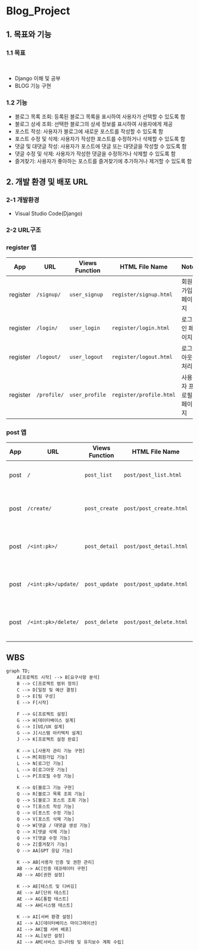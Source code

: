 # Blog_Project

## 1. 목표와 기능

### 1.1 목표
<br />

* Django 이해 및 공부
* BLOG 기능 구현

### 1.2 기능
* 블로그 목록 조회: 등록된 블로그 목록을 표시하여 사용자가 선택할 수 있도록 함
* 블로그 상세 조회: 선택한 블로그의 상세 정보를 표시하여 사용자에게 제공
* 포스트 작성: 사용자가 블로그에 새로운 포스트를 작성할 수 있도록 함
* 포스트 수정 및 삭제: 사용자가 작성한 포스트를 수정하거나 삭제할 수 있도록 함
* 댓글 및 대댓글 작성: 사용자가 포스트에 댓글 또는 대댓글을 작성할 수 있도록 함
* 댓글 수정 및 삭제: 사용자가 작성한 댓글을 수정하거나 삭제할 수 있도록 함
* 즐겨찾기: 사용자가 좋아하는 포스트를 즐겨찾기에 추가하거나 제거할 수 있도록 함



## 2. 개발 환경 및 배포 URL
### 2-1 개발환경
- Visual Studio Code(Django)

### 2-2 URL구조

### register 앱

| App       | URL                | Views Function | HTML File Name           | Note              |
|-----------|--------------------|----------------|--------------------------|-------------------|
| register  | `/signup/`         | `user_signup`  | `register/signup.html`   | 회원가입 페이지    |
| register  | `/login/`          | `user_login`   | `register/login.html`    | 로그인 페이지      |
| register  | `/logout/`         | `user_logout`  | `register/logout.html`   | 로그아웃 처리      |
| register  | `/profile/`        | `user_profile` | `register/profile.html`  | 사용자 프로필 페이지 |

### post 앱

| App       | URL             | Views Function | HTML File Name        | Note                 |
|-----------|-----------------|----------------|-----------------------|----------------------|
| post      | `/`             | `post_list`    | `post/post_list.html` | 메인 페이지           |
| post      | `/create/`      | `post_create`  | `post/post_create.html`| 게시글 생성 페이지   |
| post      | `/<int:pk>/`    | `post_detail`  | `post/post_detail.html`| 게시글 상세 페이지   |
| post      | `/<int:pk>/update/` | `post_update`| `post/post_update.html`| 게시글 수정 페이지   |
| post      | `/<int:pk>/delete/` | `post_delete`| `post/post_delete.html`| 게시글 삭제 페이지   |

## WBS

```mermaid
graph TD;
    A[프로젝트 시작] --> B[요구사항 분석]
    B --> C[프로젝트 범위 정의]
    C --> D[일정 및 예산 결정]
    D --> E[팀 구성]
    E --> F[시작] 
    
    F --> G[프로젝트 설정]
    G --> H[데이터베이스 설계]
    G --> I[UI/UX 설계]
    G --> J[시스템 아키텍처 설계]
    J --> K[프로젝트 설정 완료]
    
    K --> L[사용자 관리 기능 구현]
    L --> M[회원가입 기능]
    L --> N[로그인 기능]
    L --> O[로그아웃 기능]
    L --> P[프로필 수정 기능]
    
    K --> Q[블로그 기능 구현]
    Q --> R[블로그 목록 조회 기능]
    Q --> S[블로그 포스트 조회 기능]
    Q --> T[포스트 작성 기능]
    Q --> U[포스트 수정 기능]
    Q --> V[포스트 삭제 기능]
    Q --> W[댓글 / 대댓글 생성 기능]
    Q --> X[댓글 삭제 기능]
    Q --> Y[댓글 수정 기능]
    Q --> Z[즐겨찾기 기능]
    Q --> AA[GPT 응답 기능]
    
    K --> AB[사용자 인증 및 권한 관리]
    AB --> AC[인증 데코레이터 구현]
    AB --> AD[권한 설정]
    
    K --> AE[테스트 및 디버깅]
    AE --> AF[단위 테스트]
    AE --> AG[통합 테스트]
    AE --> AH[시스템 테스트]
    
    K --> AI[서버 환경 설정]
    AI --> AJ[데이터베이스 마이그레이션]
    AI --> AK[웹 서버 배포]
    AI --> AL[보안 설정]
    AI --> AM[서비스 모니터링 및 유지보수 계획 수립]
